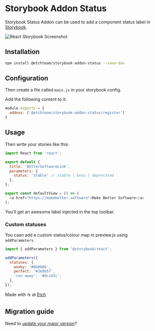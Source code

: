 # Storybook Addon Status

Storybook Status Addon can be used to add a component status label in [Storybook](https://storybook.js.org).

![React Storybook Screenshot](https://raw.githubusercontent.com/etchteam/storybook-addon-status/master/screenshot.png)

## Installation

```sh
npm install @etchteam/storybook-addon-status --save-dev
```

## Configuration

Then create a file called `main.js` in your storybook config.

Add the following content to it:

```js
module.exports = {
  addons: ['@etchteam/storybook-addon-status/register']
}
```

## Usage

Then write your stories like this:

```js
import React from 'react';

export default {
  title: 'BetterSoftwareLink',
  parameters: {
    status: 'stable' // stable | beta | deprecated
  },
};

export const defaultView = () => (
  <a href="https://makebetter.software">Make Better Software</a>
);
```

You'll get an awesome label injected in the top toolbar.

### Custom statuses

You caan add a custom status/colour map in preview.js using `addParameters`.

```js
import { addParameters } from '@storybook/react';

addParameters({
  statuses: {
    wonky: '#8b008b',
    perfect: '#2e8b57',
    'run away': '#dc143c',
  },
});
```

Made with ☕ at [Etch](https://etch.co)

## Migration guide

Need to [update your major version](Migration.md)?